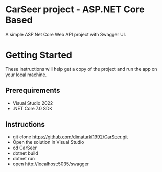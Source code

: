 ﻿# CarSeer project - ASP.NET Core Based
A simple ASP.Net Core Web API project with Swagger UI.

# Getting Started
These instructions will help get a copy of the project and run the app on your local machine.

## Prerequirements
* Visual Studio 2022
* .NET Core 7.0 SDK

## Instructions
* git clone https://github.com/dimaturki1992/CarSeer.git
* Open the solution in Visual Studio
* cd CarSeer
* dotnet build
* dotnet run
* open http://localhost:5035/swagger